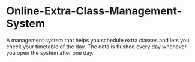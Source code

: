 # Online-Extra-Class-Management-System
A management system that helps you schedule extra classes and lets you check your timetable of the day.
The data is flushed every day whenever you open the system after one day.
